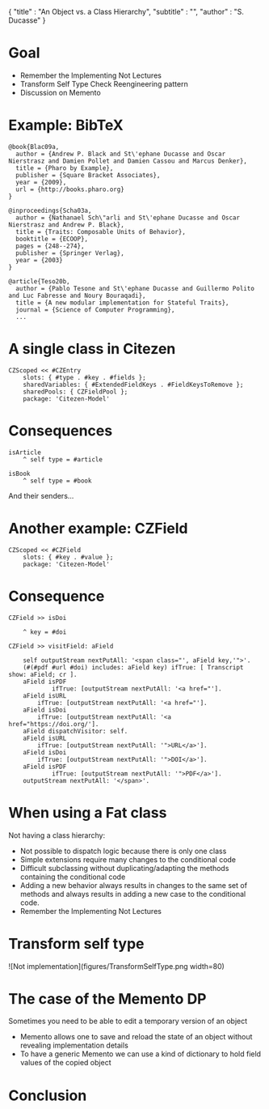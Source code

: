 { 
"title" : "An Object vs. a Class Hierarchy",
"subtitle" : "",
"author" : "S. Ducasse" 
} 
 
# Goal 
- Remember the Implementing Not Lectures 
- Transform Self Type Check Reengineering pattern 
- Discussion on Memento 
 
# Example: BibTeX 
 
``` 
@book{Blac09a,
  author = {Andrew P. Black and St\'ephane Ducasse and Oscar Nierstrasz and Damien Pollet and Damien Cassou and Marcus Denker},
  title = {Pharo by Example},
  publisher = {Square Bracket Associates},
  year = {2009},
  url = {http://books.pharo.org}
}

@inproceedings{Scha03a,
  author = {Nathanael Sch\"arli and St\'ephane Ducasse and Oscar Nierstrasz and Andrew P. Black},
  title = {Traits: Composable Units of Behavior},
  booktitle = {ECOOP},
  pages = {248--274},
  publisher = {Springer Verlag},
  year = {2003}
}

@article{Teso20b,
  author = {Pablo Tesone and St\'ephane Ducasse and Guillermo Polito and Luc Fabresse and Noury Bouraqadi},
  title = {A new modular implementation for Stateful Traits},
  journal = {Science of Computer Programming},
  ... 
``` 
 
# A single class in Citezen 
 
``` 
CZScoped << #CZEntry
	slots: { #type . #key . #fields };
	sharedVariables: { #ExtendedFieldKeys . #FieldKeysToRemove };
	sharedPools: { CZFieldPool };
	package: 'Citezen-Model' 
``` 
 
# Consequences 
 
``` 
isArticle
	^ self type = #article 
``` 
 
``` 
isBook
	^ self type = #book 
``` 
And their senders... 
# Another example: CZField 
 
``` 
CZScoped << #CZField
	slots: { #key . #value };
	package: 'Citezen-Model' 
``` 
 
# Consequence 
 
``` 
CZField >> isDoi

	^ key = #doi 
``` 
 
``` 
CZField >> visitField: aField

	self outputStream nextPutAll: '<span class="', aField key,'">'.
	(#(#pdf #url #doi) includes: aField key) ifTrue: [ Transcript show: aField; cr ]. 
	aField isPDF
			ifTrue: [outputStream nextPutAll: '<a href="'].
	aField isURL
		ifTrue: [outputStream nextPutAll: '<a href="'].
	aField isDoi
		ifTrue: [outputStream nextPutAll: '<a href="https://doi.org/'].	
	aField dispatchVisitor: self.
	aField isURL
		ifTrue: [outputStream nextPutAll: '">URL</a>'].
	aField isDoi
		ifTrue: [outputStream nextPutAll: '">DOI</a>'].
	aField isPDF
			ifTrue: [outputStream nextPutAll: '">PDF</a>'].
	outputStream nextPutAll: '</span>'. 
``` 
 
# When using a Fat class 
Not having a class hierarchy:  
- Not possible to dispatch logic because there is only one class  
- Simple extensions require many changes to the conditional code 
- Difficult subclassing without duplicating/adapting the methods containing the conditional code 
- Adding a new behavior always results in changes to the same set of methods and always results in adding a new case to the conditional code. 
- Remember the Implementing Not Lectures 
 
# Transform self type 
![Not implementation](figures/TransformSelfType.png width=80) 
# The case of the Memento DP 
Sometimes you need to be able to edit a temporary version of an object 
- Memento allows one to save and reload the state of an object without revealing implementation details 
- To have a generic Memento we can use a kind of dictionary to hold field values of the copied object 
 
# Conclusion 
